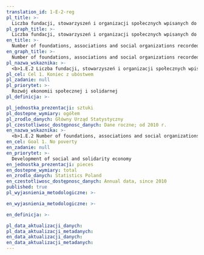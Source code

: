 ```yaml
---
translation_id: 1-E-2-reg
pl_title: >-
  Liczba fundacji, stowarzyszeń i organizacji społecznych wpisanych do rejestru REGON na 10 tys. ludności
pl_graph_title: >-
  Liczba fundacji, stowarzyszeń i organizacji społecznych wpisanych do rejestru REGON na 10 tys. ludności
en_title: >-
  Number of foundations, associations and social organizations recorded in the REGON register per 10 thous. population
en_graph_title: >-
  Number of foundations, associations and social organizations recorded in the REGON register per 10 thous. population
pl_nazwa_wskaznika: >-
  <b>1.E.2 Liczba fundacji, stowarzyszeń i organizacji społecznych wpisanych do rejestru REGON na 10 tys. ludności</b>
pl_cel: Cel 1. Koniec z ubóstwem
pl_zadanie: null
pl_priorytet: >-
  Rozwój ekonomii społecznej i solidarnej
pl_definicja: >-

pl_jednostka_prezentacji: sztuki
pl_dostepne_wymiary: ogółem
pl_zrodlo_danych: Główny Urząd Statystyczny
pl_czestotliwosc_dostępnosc_danych: Dane roczne; od 2010 r.
en_nazwa_wskaznika: >-
  <b>1.E.2 Number of foundations, associations and social organizations recorded in the REGON register per 10 thous. population</b>
en_cel: Goal 1. No poverty
en_zadanie: null
en_priorytet: >-
  Development of social and solidarity economy
en_jednostka_prezentacji: pieces
en_dostepne_wymiary: total
en_zrodlo_danych: Statistics Poland
en_czestotliwosc_dostępnosc_danych: Annual data, since 2010
published: true
pl_wyjasnienia_metodologiczne: >-

en_wyjasnienia_metodologiczne: >-

en_definicja: >-

pl_data_aktualizacji_danych:
pl_data_aktualizacji_metadanych:
en_data_aktualizacji_danych:
en_data_aktualizacji_metadanych:
---
```

